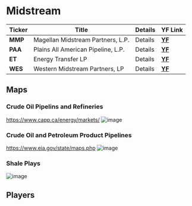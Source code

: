 # Midstream
Ticker | Title | Details | YF Link
--- | --- | --- | ---
| **MMP** | Magellan Midstream Partners, L.P. | Details | **[YF](https://finance.yahoo.com/quote/MMP)** |
| **PAA** | Plains All American Pipeline, L.P. | Details | **[YF](https://finance.yahoo.com/quote/PAA)** |
| **ET** | Energy Transfer LP | Details | **[YF](https://finance.yahoo.com/quote/ET)** |
| **WES** | Western Midstream Partners, LP | Details | **[YF](https://finance.yahoo.com/quote/WES)** |

## Maps
### Crude Oil Pipelins and Refineries
https://www.capp.ca/energy/markets/
![image](https://user-images.githubusercontent.com/85560091/126861458-092db5db-0302-40fc-bcc4-ffab154dee4c.png)
### Crude Oil and Petroleum Product Pipelines
https://www.eia.gov/state/maps.php
![image](https://user-images.githubusercontent.com/85560091/126861633-6fc78087-772b-4cc4-8e87-191edb9a73bc.png)
### Shale Plays
![image](https://user-images.githubusercontent.com/85560091/126862002-497c1213-e3a8-4a76-9cb0-75e0db9e5a7d.png)

## Players
